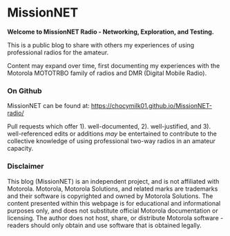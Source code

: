 # MissionNET
**Welcome to MissionNET Radio - Networking, Exploration, and Testing.**

This is a public blog to share with others my experiences of using professional radios for the amateur.

Content may expand over time, first documenting my experiences with the Motorola MOTOTRBO family of radios and DMR (Digital Mobile Radio).

### On Github
MissionNET can be found at: https://chocymilk01.github.io/MissionNET-radio/

Pull requests which offer 1). well-documented, 2). well-justified, and 3). well-referenced edits or additions *may* be entertained to contribute to the collective knowledge of using professional two-way radios in an amateur capacity.


### Disclaimer
This blog (MissionNET) is an independent project, and is not affiliated with Motorola. Motorola, Motorola Solutions, and related marks are trademarks and their software is copyrighted and owned by Motorola Solutions.
The content presented within this webpage is for educational and informational purposes only, and does not substitute official Motorola documentation or licensing.
The author does not host, share, or distribute Motorola software - readers should only obtain and use software that is obtained legally.
